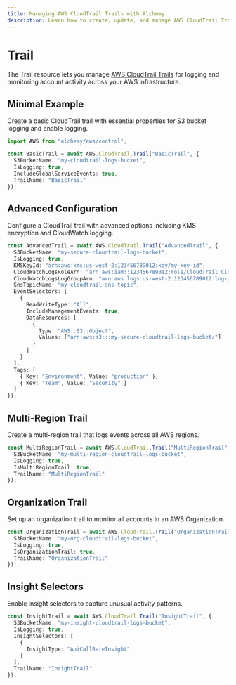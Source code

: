 ```yaml
---
title: Managing AWS CloudTrail Trails with Alchemy
description: Learn how to create, update, and manage AWS CloudTrail Trails using Alchemy Cloud Control.
---
```


# Trail

The Trail resource lets you manage [AWS CloudTrail Trails](https://docs.aws.amazon.com/cloudtrail/latest/userguide/) for logging and monitoring account activity across your AWS infrastructure.

## Minimal Example

Create a basic CloudTrail trail with essential properties for S3 bucket logging and enable logging.

```ts
import AWS from "alchemy/aws/control";

const BasicTrail = await AWS.CloudTrail.Trail("BasicTrail", {
  S3BucketName: "my-cloudtrail-logs-bucket",
  IsLogging: true,
  IncludeGlobalServiceEvents: true,
  TrailName: "BasicTrail"
});
```

## Advanced Configuration

Configure a CloudTrail trail with advanced options including KMS encryption and CloudWatch logging.

```ts
const AdvancedTrail = await AWS.CloudTrail.Trail("AdvancedTrail", {
  S3BucketName: "my-secure-cloudtrail-logs-bucket",
  IsLogging: true,
  KMSKeyId: "arn:aws:kms:us-west-2:123456789012:key/my-key-id",
  CloudWatchLogsRoleArn: "arn:aws:iam::123456789012:role/CloudTrail_CloudWatchLogs",
  CloudWatchLogsLogGroupArn: "arn:aws:logs:us-west-2:123456789012:log-group:CloudTrailLogGroup",
  SnsTopicName: "my-cloudtrail-sns-topic",
  EventSelectors: [
    {
      ReadWriteType: "All",
      IncludeManagementEvents: true,
      DataResources: [
        {
          Type: "AWS::S3::Object",
          Values: ["arn:aws:s3:::my-secure-cloudtrail-logs-bucket/"]
        }
      ]
    }
  ],
  Tags: [
    { Key: "Environment", Value: "production" },
    { Key: "Team", Value: "Security" }
  ]
});
```

## Multi-Region Trail

Create a multi-region trail that logs events across all AWS regions.

```ts
const MultiRegionTrail = await AWS.CloudTrail.Trail("MultiRegionTrail", {
  S3BucketName: "my-multi-region-cloudtrail-logs-bucket",
  IsLogging: true,
  IsMultiRegionTrail: true,
  TrailName: "MultiRegionTrail"
});
```

## Organization Trail

Set up an organization trail to monitor all accounts in an AWS Organization.

```ts
const OrganizationTrail = await AWS.CloudTrail.Trail("OrganizationTrail", {
  S3BucketName: "my-org-cloudtrail-logs-bucket",
  IsLogging: true,
  IsOrganizationTrail: true,
  TrailName: "OrganizationTrail"
});
``` 

## Insight Selectors

Enable insight selectors to capture unusual activity patterns.

```ts
const InsightTrail = await AWS.CloudTrail.Trail("InsightTrail", {
  S3BucketName: "my-insight-cloudtrail-logs-bucket",
  IsLogging: true,
  InsightSelectors: [
    {
      InsightType: "ApiCallRateInsight"
    }
  ],
  TrailName: "InsightTrail"
});
```